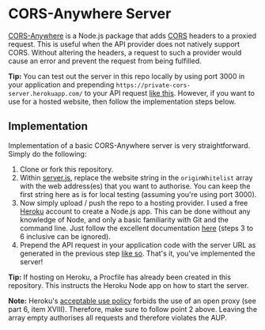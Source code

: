 # CORS-Anywhere Server

[CORS-Anywhere](https://www.npmjs.com/package/cors-anywhere) is a Node.js package that adds [CORS](https://developer.mozilla.org/en-US/docs/Web/HTTP/CORS) headers to a proxied request. This is useful when the API provider does not natively support CORS. Without altering the headers, a request to such a provider would cause an error and prevent the request from being fulfilled.

**Tip:** You can test out the server in this repo locally by using port 3000 in your application and prepending `https://private-cors-server.herokuapp.com/` to your API request [like this](https://github.com/Isoaxe/ravenous/blob/master/src/util/searchYelp.js). However, if you want to use for a hosted website, then follow the implementation steps below.


## Implementation

Implementation of a basic CORS-Anywhere server is very straightforward. Simply do the following:

1. Clone or fork this repository.
2. Within [server.js](https://github.com/Isoaxe/cors-server/blob/master/server.js), replace the website string in the `originWhitelist` array with the web address(es) that you want to authorise. You can keep the first string here as is for local testing (assuming you're using port 3000).
3. Now simply upload / push the repo to a hosting provider. I used a free [Heroku](https://id.heroku.com/login) account to create a Node.js app. This can be done without any knowledge of Node, and only a basic familiarity with Git and the command line. Just follow the excellent documentation [here](https://devcenter.heroku.com/articles/preparing-a-codebase-for-heroku-deployment) (steps 3 to 6 inclusive can be ignored).
4. Prepend the API request in your application code with the server URL as generated in the previous step [like so](https://github.com/Isoaxe/ravenous/blob/master/src/util/searchYelp.js). That's it, you've implemented the server!

**Tip:** If hosting on Heroku, a Procfile has already been created in this repository. This instructs the Heroku Node app on how to start the server.

**Note:** Heroku's [acceptable use policy](https://www.heroku.com/policy/aup) forbids the use of an open proxy (see part 6, item XVIII). Therefore, make sure to follow point 2 above. Leaving the array empty authorises all requests and therefore violates the AUP.
